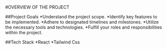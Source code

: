 #OVERVIEW OF THE PROJECT 

##Project Goals
*Understand the project scope.
*Identify key features to be implemented.
*Adhere to designated timelines and milestones.
*Utilize the necessary tools and technologies.
*Fulfill your roles and responsibilities within the project.


##Tech Stack
*React
*Tailwind Css 


